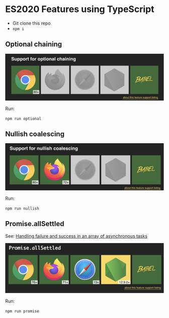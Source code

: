 # ES2020 Features using TypeScript

* Git clone this repo
* `npm i`

## Optional chaining

![](img/optional-chaining.png)

Run:

`npm run optional`

## Nullish coalescing

![](img/nullish-coalescing.png)

Run:

`npm run nullish`

## Promise.allSettled

See: [Handling failure and success in an array of asynchronous tasks](https://www.joshwulf.com/blog/2020/03/array-async-failure/)

![](img/promise-allSettled.png)

Run:

`npm run promise`